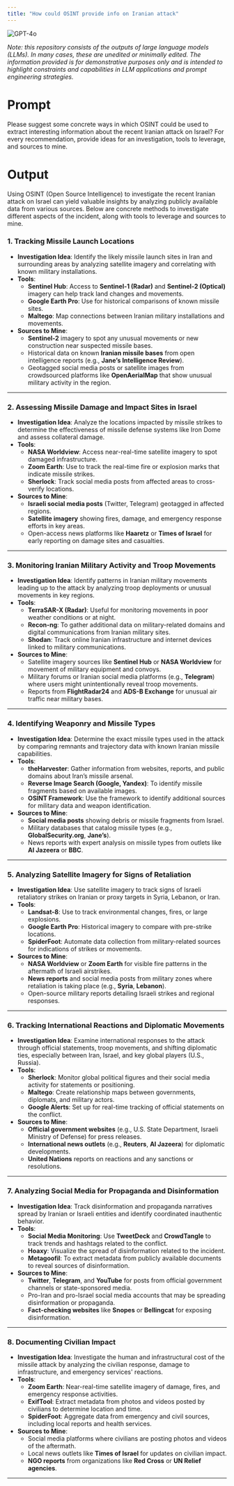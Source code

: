 ```yaml
---
title: "How could OSINT provide info on Iranian attack"
---
```

![GPT-4o](https://img.shields.io/badge/GPT--4o-3333FF?style=for-the-badge&logo=openai&logoColor=white)



*Note: this repository consists of the outputs of large language models (LLMs). In many cases, these are unedited or minimally edited. The information provided is for demonstrative purposes only and is intended to highlight constraints and capabilities in LLM applications and prompt engineering strategies.*


# Prompt

Please suggest some concrete ways in which OSINT could be used to extract interesting information about the recent Iranian attack on Israel? For every recommendation, provide ideas for an investigation, tools to leverage, and sources to mine. 

# Output

Using OSINT (Open Source Intelligence) to investigate the recent Iranian attack on Israel can yield valuable insights by analyzing publicly available data from various sources. Below are concrete methods to investigate different aspects of the incident, along with tools to leverage and sources to mine.

### 1. **Tracking Missile Launch Locations**
   - **Investigation Idea**: Identify the likely missile launch sites in Iran and surrounding areas by analyzing satellite imagery and correlating with known military installations.
   - **Tools**:
     - **Sentinel Hub**: Access to **Sentinel-1 (Radar)** and **Sentinel-2 (Optical)** imagery can help track land changes and movements.
     - **Google Earth Pro**: Use for historical comparisons of known missile sites.
     - **Maltego**: Map connections between Iranian military installations and movements.
   - **Sources to Mine**:
     - **Sentinel-2** imagery to spot any unusual movements or new construction near suspected missile bases.
     - Historical data on known **Iranian missile bases** from open intelligence reports (e.g., **Jane’s Intelligence Review**).
     - Geotagged social media posts or satellite images from crowdsourced platforms like **OpenAerialMap** that show unusual military activity in the region.

---

### 2. **Assessing Missile Damage and Impact Sites in Israel**
   - **Investigation Idea**: Analyze the locations impacted by missile strikes to determine the effectiveness of missile defense systems like Iron Dome and assess collateral damage.
   - **Tools**:
     - **NASA Worldview**: Access near-real-time satellite imagery to spot damaged infrastructure.
     - **Zoom Earth**: Use to track the real-time fire or explosion marks that indicate missile strikes.
     - **Sherlock**: Track social media posts from affected areas to cross-verify locations.
   - **Sources to Mine**:
     - **Israeli social media posts** (Twitter, Telegram) geotagged in affected regions.
     - **Satellite imagery** showing fires, damage, and emergency response efforts in key areas.
     - Open-access news platforms like **Haaretz** or **Times of Israel** for early reporting on damage sites and casualties.

---

### 3. **Monitoring Iranian Military Activity and Troop Movements**
   - **Investigation Idea**: Identify patterns in Iranian military movements leading up to the attack by analyzing troop deployments or unusual movements in key regions.
   - **Tools**:
     - **TerraSAR-X (Radar)**: Useful for monitoring movements in poor weather conditions or at night.
     - **Recon-ng**: To gather additional data on military-related domains and digital communications from Iranian military sites.
     - **Shodan**: Track online Iranian infrastructure and internet devices linked to military communications.
   - **Sources to Mine**:
     - Satellite imagery sources like **Sentinel Hub** or **NASA Worldview** for movement of military equipment and convoys.
     - Military forums or Iranian social media platforms (e.g., **Telegram**) where users might unintentionally reveal troop movements.
     - Reports from **FlightRadar24** and **ADS-B Exchange** for unusual air traffic near military bases.

---

### 4. **Identifying Weaponry and Missile Types**
   - **Investigation Idea**: Determine the exact missile types used in the attack by comparing remnants and trajectory data with known Iranian missile capabilities.
   - **Tools**:
     - **theHarvester**: Gather information from websites, reports, and public domains about Iran’s missile arsenal.
     - **Reverse Image Search (Google, Yandex)**: To identify missile fragments based on available images.
     - **OSINT Framework**: Use the framework to identify additional sources for military data and weapon identification.
   - **Sources to Mine**:
     - **Social media posts** showing debris or missile fragments from Israel.
     - Military databases that catalog missile types (e.g., **GlobalSecurity.org**, **Jane’s**).
     - News reports with expert analysis on missile types from outlets like **Al Jazeera** or **BBC**.

---

### 5. **Analyzing Satellite Imagery for Signs of Retaliation**
   - **Investigation Idea**: Use satellite imagery to track signs of Israeli retaliatory strikes on Iranian or proxy targets in Syria, Lebanon, or Iran.
   - **Tools**:
     - **Landsat-8**: Use to track environmental changes, fires, or large explosions.
     - **Google Earth Pro**: Historical imagery to compare with pre-strike locations.
     - **SpiderFoot**: Automate data collection from military-related sources for indications of strikes or movements.
   - **Sources to Mine**:
     - **NASA Worldview** or **Zoom Earth** for visible fire patterns in the aftermath of Israeli airstrikes.
     - **News reports** and social media posts from military zones where retaliation is taking place (e.g., **Syria**, **Lebanon**).
     - Open-source military reports detailing Israeli strikes and regional responses.

---

### 6. **Tracking International Reactions and Diplomatic Movements**
   - **Investigation Idea**: Examine international responses to the attack through official statements, troop movements, and shifting diplomatic ties, especially between Iran, Israel, and key global players (U.S., Russia).
   - **Tools**:
     - **Sherlock**: Monitor global political figures and their social media activity for statements or positioning.
     - **Maltego**: Create relationship maps between governments, diplomats, and military actors.
     - **Google Alerts**: Set up for real-time tracking of official statements on the conflict.
   - **Sources to Mine**:
     - **Official government websites** (e.g., U.S. State Department, Israeli Ministry of Defense) for press releases.
     - **International news outlets** (e.g., **Reuters**, **Al Jazeera**) for diplomatic developments.
     - **United Nations** reports on reactions and any sanctions or resolutions.

---

### 7. **Analyzing Social Media for Propaganda and Disinformation**
   - **Investigation Idea**: Track disinformation and propaganda narratives spread by Iranian or Israeli entities and identify coordinated inauthentic behavior.
   - **Tools**:
     - **Social Media Monitoring**: Use **TweetDeck** and **CrowdTangle** to track trends and hashtags related to the conflict.
     - **Hoaxy**: Visualize the spread of disinformation related to the incident.
     - **Metagoofil**: To extract metadata from publicly available documents to reveal sources of disinformation.
   - **Sources to Mine**:
     - **Twitter**, **Telegram**, and **YouTube** for posts from official government channels or state-sponsored media.
     - Pro-Iran and pro-Israel social media accounts that may be spreading disinformation or propaganda.
     - **Fact-checking websites** like **Snopes** or **Bellingcat** for exposing disinformation.

---

### 8. **Documenting Civilian Impact**
   - **Investigation Idea**: Investigate the human and infrastructural cost of the missile attack by analyzing the civilian response, damage to infrastructure, and emergency services' reactions.
   - **Tools**:
     - **Zoom Earth**: Near-real-time satellite imagery of damage, fires, and emergency response activities.
     - **ExifTool**: Extract metadata from photos and videos posted by civilians to determine location and time.
     - **SpiderFoot**: Aggregate data from emergency and civil sources, including local reports and health services.
   - **Sources to Mine**:
     - Social media platforms where civilians are posting photos and videos of the aftermath.
     - Local news outlets like **Times of Israel** for updates on civilian impact.
     - **NGO reports** from organizations like **Red Cross** or **UN Relief agencies**.

---

 